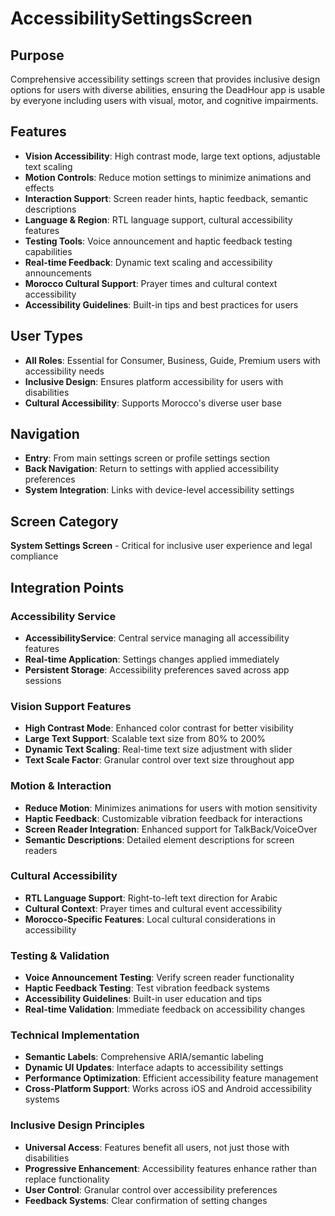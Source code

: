 # AccessibilitySettingsScreen

## Purpose
Comprehensive accessibility settings screen that provides inclusive design options for users with diverse abilities, ensuring the DeadHour app is usable by everyone including users with visual, motor, and cognitive impairments.

## Features
- **Vision Accessibility**: High contrast mode, large text options, adjustable text scaling
- **Motion Controls**: Reduce motion settings to minimize animations and effects
- **Interaction Support**: Screen reader hints, haptic feedback, semantic descriptions
- **Language & Region**: RTL language support, cultural accessibility features
- **Testing Tools**: Voice announcement and haptic feedback testing capabilities
- **Real-time Feedback**: Dynamic text scaling and accessibility announcements
- **Morocco Cultural Support**: Prayer times and cultural context accessibility
- **Accessibility Guidelines**: Built-in tips and best practices for users

## User Types
- **All Roles**: Essential for Consumer, Business, Guide, Premium users with accessibility needs
- **Inclusive Design**: Ensures platform accessibility for users with disabilities
- **Cultural Accessibility**: Supports Morocco's diverse user base

## Navigation
- **Entry**: From main settings screen or profile settings section
- **Back Navigation**: Return to settings with applied accessibility preferences
- **System Integration**: Links with device-level accessibility settings

## Screen Category
**System Settings Screen** - Critical for inclusive user experience and legal compliance

## Integration Points

### Accessibility Service
- **AccessibilityService**: Central service managing all accessibility features
- **Real-time Application**: Settings changes applied immediately
- **Persistent Storage**: Accessibility preferences saved across app sessions

### Vision Support Features
- **High Contrast Mode**: Enhanced color contrast for better visibility
- **Large Text Support**: Scalable text size from 80% to 200%
- **Dynamic Text Scaling**: Real-time text size adjustment with slider
- **Text Scale Factor**: Granular control over text size throughout app

### Motion & Interaction
- **Reduce Motion**: Minimizes animations for users with motion sensitivity
- **Haptic Feedback**: Customizable vibration feedback for interactions
- **Screen Reader Integration**: Enhanced support for TalkBack/VoiceOver
- **Semantic Descriptions**: Detailed element descriptions for screen readers

### Cultural Accessibility
- **RTL Language Support**: Right-to-left text direction for Arabic
- **Cultural Context**: Prayer times and cultural event accessibility
- **Morocco-Specific Features**: Local cultural considerations in accessibility

### Testing & Validation
- **Voice Announcement Testing**: Verify screen reader functionality
- **Haptic Feedback Testing**: Test vibration feedback systems
- **Accessibility Guidelines**: Built-in user education and tips
- **Real-time Validation**: Immediate feedback on accessibility changes

### Technical Implementation
- **Semantic Labels**: Comprehensive ARIA/semantic labeling
- **Dynamic UI Updates**: Interface adapts to accessibility settings
- **Performance Optimization**: Efficient accessibility feature management
- **Cross-Platform Support**: Works across iOS and Android accessibility systems

### Inclusive Design Principles
- **Universal Access**: Features benefit all users, not just those with disabilities
- **Progressive Enhancement**: Accessibility features enhance rather than replace functionality
- **User Control**: Granular control over accessibility preferences
- **Feedback Systems**: Clear confirmation of setting changes